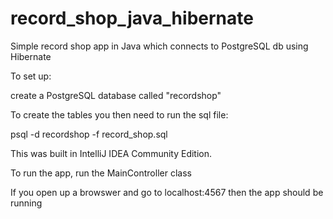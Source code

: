 # record_shop_java_hibernate
Simple record shop app in Java which connects to PostgreSQL db using Hibernate

To set up:

create a PostgreSQL database called "recordshop"

To create the tables you then need to run the sql file:

psql -d recordshop -f record_shop.sql

This was built in IntelliJ IDEA Community Edition.

To run the app, run the MainController class

If you open up a browswer and go to localhost:4567 then the app should be running
